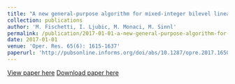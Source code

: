 ```yaml
---
title: "A new general-purpose algorithm for mixed-integer bilevel linear programs"
collection: publications
author: 'M. Fischetti, I. Ljubic, M. Monaci, M. Sinnl'
permalink: /publication/2017-01-01-a-new-general-purpose-algorithm-for-mixed-integer-bilevel-linear-programs
date: 2017-01-01
venue: 'Oper. Res. 65(6): 1615-1637'
paperurl: 'http://pubsonline.informs.org/doi/abs/10.1287/opre.2017.1650'
---
```

[View paper here](http://pubsonline.informs.org/doi/abs/10.1287/opre.2017.1650)
[Download paper here](http://www.dei.unipd.it/~fisch/2016_bilevel_branch_and_cut.pdf)
